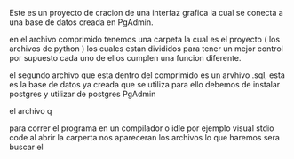 Este es un proyecto de cracion de una interfaz grafica la cual se conecta a una base de datos creada en PgAdmin.

en el archivo comprimido tenemos una carpeta la cual es el proyecto ( los archivos de python ) los cuales estan divididos para tener un mejor control
por supuesto cada uno de ellos cumplen una funcion diferente.

el segundo archivo que esta dentro del comprimido es un arvhivo .sql, esta es la base de datos ya creada que se utiliza para ello debemos de instalar postgres y utilizar de postgres PgAdmin

el archivo q

para correr el programa en un compilador o idle por ejemplo visual stdio code al abrir la carperta nos apareceran los archivos lo que haremos sera buscar el
